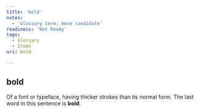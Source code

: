 ```yaml
---
title: 'bold'
notes:
  - 'Glossary term; move candidate'
readiness: 'Not Ready'
tags:
  - Glossary
  - Items
uri: bold

---
```

## bold

Of a font or typeface, having thicker strokes than its normal form. The last word in this sentence is **bold**.

